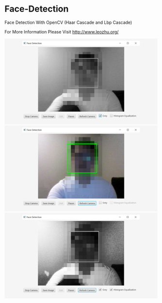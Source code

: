 # Face-Detection
Face Detection With OpenCV (Haar Cascade and Lbp Cascade)

For More Information Please Visit http://www.leozhu.org/

![Alt text](/show-case/face-detection-1.png?raw=true "Optional Title")
![Alt text](/show-case/face-detection-2.png?raw=true "Optional Title")
![Alt text](/show-case/face-detection-3.png?raw=true "Optional Title")
